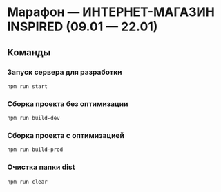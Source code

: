 # Марафон — ИНТЕРНЕТ-МАГАЗИН INSPIRED (09.01 — 22.01)

## Команды

### Запуск сервера для разработки

```shell
npm run start
```

### Сборка проекта без оптимизации

```shell
npm run build-dev
```

### Сборка проекта с оптимизацией

```shell
npm run build-prod
```

### Очистка папки dist

```shell
npm run clear
```
